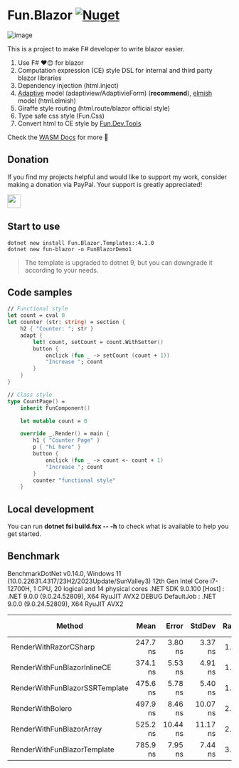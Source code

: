# Fun.Blazor [![Nuget](https://img.shields.io/nuget/vpre/Fun.Blazor)](https://www.nuget.org/packages/Fun.Blazor)

![image](./Docs//assets/fun-blazor%3D.png)

This is a project to make F# developer to write blazor easier.

1. Use F# ❤️😊 for blazor
2. Computation expression (CE) style DSL for internal and third party blazor libraries
3. Dependency injection (html.inject)
4. [Adaptive](https://github.com/fsprojects/FSharp.Data.Adaptive) model (adaptiview/AdaptivieForm) (**recommend**), [elmish](https://github.com/elmish/elmish) model (html.elmish)
5. Giraffe style routing (html.route/blazor official style)
6. Type safe css style (Fun.Css)
7. Convert html to CE style by [Fun.Dev.Tools](https://slaveoftime.github.io/Fun.DevTools.Docs)

Check the [WASM Docs](https://slaveoftime.github.io/Fun.Blazor.Docs/) for more 🚀

## Donation

If you find my projects helpful and would like to support my work, consider making a donation via PayPal. Your support is greatly appreciated!

<a href="https://paypal.me/wubinwen" style="display: flex; align-items: center; gap: 12px;">
    <img src="https://www.paypalobjects.com/paypal-ui/logos/svg/paypal-color.svg" height="30">
</a>


## Start to use

    dotnet new install Fun.Blazor.Templates::4.1.0
    dotnet new fun-blazor -o FunBlazorDemo1

> The template is upgraded to dotnet 9, but you can downgrade it according to your needs.

## Code samples

```fsharp
// Functional style
let count = cval 0
let counter (str: string) = section {
    h2 { "Counter: "; str }
    adapt {
        let! count, setCount = count.WithSetter()
        button {
            onclick (fun _ -> setCount (count + 1))
            "Increase "; count
        }
    }
}

// Class style
type CountPage() =
    inherit FunComponent()

    let mutable count = 0

    override _.Render() = main {
        h1 { "Counter Page" }
        p { "hi here" }
        button {
            onclick (fun _ -> count <- count + 1)
            "Increase "; count
        }
        counter "functional style"
    }
```

## Local development

You can run **dotnet fsi build.fsx -- -h** to check what is available to help you get started.

## Benchmark

BenchmarkDotNet v0.14.0, Windows 11 (10.0.22631.4317/23H2/2023Update/SunValley3)
12th Gen Intel Core i7-12700H, 1 CPU, 20 logical and 14 physical cores
.NET SDK 9.0.100
  [Host]     : .NET 9.0.0 (9.0.24.52809), X64 RyuJIT AVX2 DEBUG
  DefaultJob : .NET 9.0.0 (9.0.24.52809), X64 RyuJIT AVX2

| Method                         | Mean     | Error    | StdDev   | Ratio | RatioSD | Gen0   | Allocated | Alloc Ratio |
|------------------------------- |---------:|---------:|---------:|------:|--------:|-------:|----------:|------------:|
| RenderWithRazorCSharp          | 247.7 ns |  3.80 ns |  3.37 ns |  1.00 |    0.02 | 0.0291 |     368 B |        1.00 |
| RenderWithFunBlazorInlineCE    | 374.1 ns |  5.53 ns |  4.91 ns |  1.51 |    0.03 | 0.0439 |     552 B |        1.50 |
| RenderWithFunBlazorSSRTemplate | 475.6 ns |  5.78 ns |  5.40 ns |  1.92 |    0.03 | 0.0420 |     528 B |        1.43 |
| RenderWithBolero               | 497.9 ns |  8.46 ns | 10.07 ns |  2.01 |    0.05 | 0.1192 |    1496 B |        4.07 |
| RenderWithFunBlazorArray       | 525.2 ns | 10.44 ns | 11.17 ns |  2.12 |    0.05 | 0.1144 |    1440 B |        3.91 |
| RenderWithFunBlazorTemplate    | 785.9 ns |  7.95 ns |  7.44 ns |  3.17 |    0.05 | 0.1240 |    1560 B |        4.24 |
